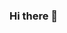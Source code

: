 ### Hi there 👋

<!--
**suneelkumar27/suneelkumar27** is a ✨ _special_ ✨ repository because its `README.md` (this file) appears on your GitHub profile.

Here are some ideas to get you started:
### Language, Frameworks, IDEs & Opreating Systems
![image](https://img.shields.io/badge/C-00599C?style=for-the-badge&logo=c%2B%2B&logoColor=white)

- 🔭 I’m currently working on ...
- 🌱 I’m currently learning ...
- 👯 I’m looking to collaborate on ...
- 🤔 I’m looking for help with ...
- 💬 Ask me about ...
- 📫 How to reach me: ...
- 😄 Pronouns: ...
- ⚡ Fun fact: ...
-->
